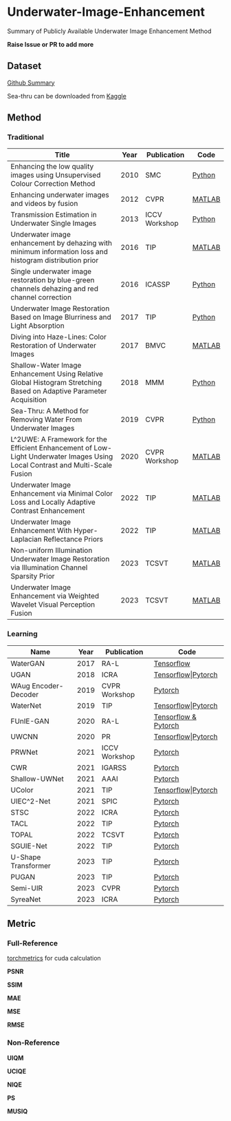 # Underwater-Image-Enhancement
Summary of Publicly Available Underwater Image Enhancement Method

**Raise Issue or PR to add more**

## Dataset

[Github Summary](https://github.com/xinzhichao/underwater_datasets)

Sea-thru can be downloaded from [Kaggle](https://www.kaggle.com/datasets/colorlabeilat/seathru-dataset)

## Method

### Traditional

| Title                                                        | Year | Publication   | Code                                                         |
| ------------------------------------------------------------ | ---- | ------------- | ------------------------------------------------------------ |
| Enhancing the low quality images using Unsupervised Colour Correction Method | 2010 | SMC           | [Python](https://github.com/wangyanckxx/Single-Underwater-Image-Enhancement-and-Color-Restoration) |
| Enhancing underwater images and videos by fusion             | 2012 | CVPR          | [MATLAB](https://github.com/wangyanckxx/Single-Underwater-Image-Enhancement-and-Color-Restoration) |
| Transmission Estimation in Underwater Single Images          | 2013 | ICCV Workshop | [Python](https://github.com/wangyanckxx/Single-Underwater-Image-Enhancement-and-Color-Restoration) |
| Underwater image enhancement by dehazing with minimum information loss and histogram distribution prior | 2016 | TIP           | [MATLAB](https://github.com/Li-Chongyi/TIP2016-code)         |
| Single underwater image restoration by blue-green channels dehazing and red channel correction | 2016 | ICASSP        | [Python](https://github.com/wangyanckxx/Single-Underwater-Image-Enhancement-and-Color-Restoration) |
| Underwater Image Restoration Based on Image Blurriness and Light Absorption | 2017 | TIP           | [Python](https://github.com/wangyanckxx/Single-Underwater-Image-Enhancement-and-Color-Restoration) |
| Diving into Haze-Lines: Color Restoration of Underwater Images | 2017 | BMVC          | [MATLAB](https://github.com/danaberman/underwater-hl)        |
| Shallow-Water Image Enhancement Using Relative Global Histogram Stretching Based on Adaptive Parameter Acquisition | 2018 | MMM           | [Python](https://github.com/wangyanckxx/Single-Underwater-Image-Enhancement-and-Color-Restoration) |
| Sea-Thru: A Method for Removing Water From Underwater Images | 2019 | CVPR          | [Python](https://github.com/hainh/sea-thru)                  |
| L^2UWE: A Framework for the Efficient Enhancement of Low-Light Underwater Images Using Local Contrast and Multi-Scale Fusion | 2020 | CVPR Workshop | [MATLAB](https://github.com/tunai/l2uwe)                     |
| Underwater Image Enhancement via Minimal Color Loss and Locally Adaptive Contrast Enhancement | 2022 | TIP           | [MATLAB](https://github.com/Li-Chongyi/MMLE_code)            |
| Underwater Image Enhancement With Hyper-Laplacian Reflectance Priors | 2022 | TIP           | [MATLAB](https://github.com/zhuangpeixian/HLRP)              |
| Non-uniform Illumination Underwater Image Restoration via Illumination Channel Sparsity Prior | 2023 | TCSVT         | [MATLAB](https://github.com/Hou-Guojia/ICSP)                 |
| Underwater Image Enhancement via Weighted Wavelet Visual Perception Fusion | 2023 | TCSVT         | [MATLAB](https://github.com/Li-Chongyi/WWPF_code)            |

### Learning

| Name                 | Year | Publication   | Code                                                         |
| -------------------- | ---- | ------------- | ------------------------------------------------------------ |
| WaterGAN             | 2017 | RA-L          | [Tensorflow](https://github.com/kskin/WaterGAN)              |
| UGAN                 | 2018 | ICRA          | [Tensorflow](https://github.com/cameronfabbri/Underwater-Color-Correction)\|[Pytorch](https://github.com/xahidbuffon/FUnIE-GAN) |
| WAug Encoder-Decoder | 2019 | CVPR Workshop | [Pytorch](https://github.com/AdarshMJ/Underwater-Image-Enhancement-via-Style-Transfer) |
| WaterNet             | 2019 | TIP           | [Tensorflow](https://github.com/Li-Chongyi/Water-Net_Code)\|[Pytorch](https://github.com/BIGWangYuDong/UWEnhancement) |
| FUnIE-GAN            | 2020 | RA-L          | [Tensorflow & Pytorch](https://github.com/xahidbuffon/FUnIE-GAN) |
| UWCNN                | 2020 | PR            | [Tensorflow](https://github.com/saeed-anwar/UWCNN)\|[Pytorch](https://github.com/BIGWangYuDong/UWEnhancement) |
| PRWNet               | 2021 | ICCV Workshop | [Pytorch](https://github.com/huofushuo/PRWNet)               |
| CWR                  | 2021 | IGARSS        | [Pytorch](https://github.com/JunlinHan/CWR)                  |
| Shallow-UWNet        | 2021 | AAAI          | [Pytorch](https://github.com/mkartik/Shallow-UWnet)          |
| UColor               | 2021 | TIP           | [Tensorflow](https://github.com/Li-Chongyi/Ucolor)\|[Pytorch](https://github.com/59Kkk/pytorch_Ucolor_lcy) |
| UIEC^2-Net           | 2021 | SPIC          | [Pytorch](https://github.com/BIGWangYuDong/UWEnhancement)    |
| STSC                 | 2022 | ICRA          | [Pytorch](https://github.com/wdhudiekou/STSC)                |
| TACL                 | 2022 | TIP           | [Pytorch](https://github.com/Jzy2017/TACL)                   |
| TOPAL                | 2022 | TCSVT         | [Pytorch](https://github.com/Jzy2017/TOPAL)                  |
| SGUIE-Net            | 2022 | TIP           | [Pytorch](https://github.com/trentqq/SGUIE-Net_Simple)       |
| U-Shape Transformer  | 2023 | TIP           | [Pytorch](https://github.com/LintaoPeng/U-shape_Transformer_for_Underwater_Image_Enhancement) |
| PUGAN                | 2023 | TIP           | [Pytorch](https://github.com/rmcong/PUGAN_TIP2023)           |
| Semi-UIR             | 2023 | CVPR          | [Pytorch](https://github.com/Huang-ShiRui/Semi-UIR)          |
| SyreaNet             | 2023 | ICRA          | [Pytorch](https://github.com/RockWenJJ/SyreaNet)             |

## Metric

### Full-Reference

[torchmetrics](https://github.com/Lightning-AI/torchmetrics) for cuda calculation

**PSNR**

**SSIM**

**MAE**

**MSE**

**RMSE**

### Non-Reference

**UIQM**

**UCIQE**

**NIQE**

**PS**

**MUSIQ**


